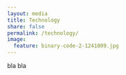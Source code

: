 ```yaml
---
layout: media
title: Technology
share: false
permalink: /technology/
image:
  feature: binary-code-2-1241809.jpg
---
```


bla bla
